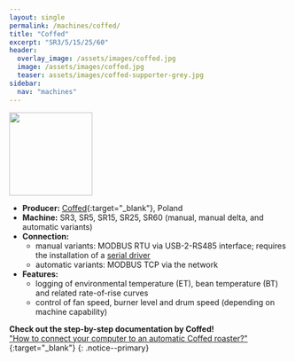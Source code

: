 ```yaml
---
layout: single
permalink: /machines/coffed/
title: "Coffed"
excerpt: "SR3/5/15/25/60"
header:
  overlay_image: /assets/images/coffed.jpg
  image: /assets/images/coffed.jpg
  teaser: assets/images/coffed-supporter-grey.jpg
sidebar:
  nav: "machines"
---
```

<img class="tab-image" src="{{ site.baseurl }}/assets/images/supporter-badge.png" width="150px">

* __Producer:__ [Coffed](http://coffed.pl){:target="_blank"}, Poland
* __Machine:__ SR3, SR5, SR15, SR25, SR60 (manual, manual delta, and automatic variants)
* __Connection:__ 
  - manual variants: MODBUS RTU via USB-2-RS485 interface; requires the installation of a [serial driver](/modbus_serial/)
  - automatic variants: MODBUS TCP via the network
* __Features:__ 
  - logging of environmental temperature (ET), bean temperature (BT) and related rate-of-rise curves
  - control of fan speed, burner level and drum speed (depending on machine capability)


**Check out the step-by-step documentation by Coffed!**  
["How to connect your computer to an automatic Coffed roaster?"](https://coffed.pl/wp-content/uploads/2020/11/Connnect-computer-with-roaster-1.pdf){:target="_blank"}
{: .notice--primary}